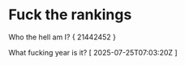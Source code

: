 # Fuck the rankings

Who the hell am I?
{ 21442452 }

What fucking year is it?
[ 2025-07-25T07:03:20Z ]

